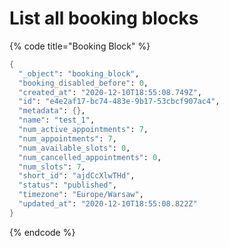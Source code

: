 # List all booking blocks

{% code title="Booking Block" %}
```scheme
{
  "_object": "booking_block",
  "booking_disabled_before": 0,
  "created_at": "2020-12-10T18:55:08.749Z",
  "id": "e4e2af17-bc74-483e-9b17-53cbcf907ac4",
  "metadata": {},
  "name": "test_1",
  "num_active_appointments": 7,
  "num_appointments": 7,
  "num_available_slots": 0,
  "num_cancelled_appointments": 0,
  "num_slots": 7,
  "short_id": "ajdCcXlwTHd",
  "status": "published",
  "timezone": "Europe/Warsaw",
  "updated_at": "2020-12-10T18:55:08.822Z"
}
```
{% endcode %}

